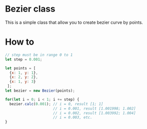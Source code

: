 # Bezier class
This is a simple class that allow you to create bezier curve by points.

# How to
```javascript
// step must be in range 0 to 1
let step = 0.001;

let points = [ 
  {x: 1, y: 1}, 
  {x: 2, y: 2}, 
  {x: 1, y: 3} 
 ];
let bezier = new Bezier(points);

for(let i = 0; i < 1; i += step) {
  bezier.calc(0.001); // i = 0, result [1; 1]
                      // i = 0.001, result [1.001998; 1.002]
                      // i = 0.002, result [1.003992; 1.004]
                      // i = 0.003, etc.
}
```
